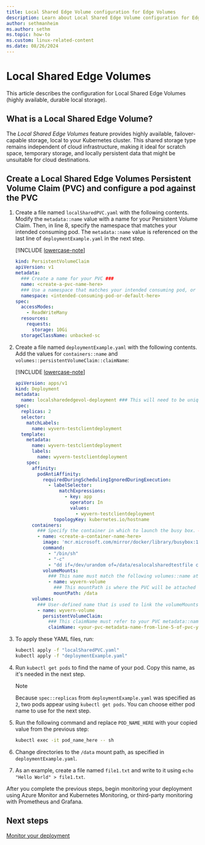 ```yaml
---
title: Local Shared Edge Volume configuration for Edge Volumes
description: Learn about Local Shared Edge Volume configuration for Edge Volumes.
author: sethmanheim
ms.author: sethm
ms.topic: how-to
ms.custom: linux-related-content
ms.date: 08/26/2024
---
```


# Local Shared Edge Volumes

This article describes the configuration for Local Shared Edge Volumes (highly available, durable local storage).

## What is a Local Shared Edge Volume?

The *Local Shared Edge Volumes* feature provides highly available, failover-capable storage, local to your Kubernetes cluster. This shared storage type remains independent of cloud infrastructure, making it ideal for scratch space, temporary storage, and locally persistent data that might be unsuitable for cloud destinations.

## Create a Local Shared Edge Volumes Persistent Volume Claim (PVC) and configure a pod against the PVC

1. Create a file named `localSharedPVC.yaml` with the following contents. Modify the `metadata::name` value with a name for your Persistent Volume Claim. Then, in line 8, specify the namespace that matches your intended consuming pod. The `metadata::name` value is referenced on the last line of `deploymentExample.yaml` in the next step.

   [!INCLUDE [lowercase-note](includes/lowercase-note.md)]

   ```yaml
   kind: PersistentVolumeClaim
   apiVersion: v1
   metadata:
     ### Create a name for your PVC ###
     name: <create-a-pvc-name-here>
     ### Use a namespace that matches your intended consuming pod, or "default" ###
     namespace: <intended-consuming-pod-or-default-here>
   spec:
     accessModes:
       - ReadWriteMany
     resources:
       requests:
         storage: 10Gi
     storageClassName: unbacked-sc
   ```

1. Create a file named `deploymentExample.yaml` with the following contents. Add the values for `containers::name` and `volumes::persistentVolumeClaim::claimName`:

   [!INCLUDE [lowercase-note](includes/lowercase-note.md)]

   ```yaml
   apiVersion: apps/v1
   kind: Deployment
   metadata:
     name: localsharededgevol-deployment ### This will need to be unique for every volume you choose to create
   spec:
     replicas: 2
     selector:
       matchLabels:
         name: wyvern-testclientdeployment
     template:
       metadata:
         name: wyvern-testclientdeployment
         labels:
           name: wyvern-testclientdeployment
       spec:
         affinity:
           podAntiAffinity:
             requiredDuringSchedulingIgnoredDuringExecution:
               - labelSelector:
                   matchExpressions:
                     - key: app
                       operator: In
                       values:
                         - wyvern-testclientdeployment
                 topologyKey: kubernetes.io/hostname
         containers:
           ### Specify the container in which to launch the busy box. ###
           - name: <create-a-container-name-here>
             image: 'mcr.microsoft.com/mirror/docker/library/busybox:1.35'
             command:
               - "/bin/sh"
               - "-c"
               - "dd if=/dev/urandom of=/data/esalocalsharedtestfile count=16 bs=1M && while true; do ls /data &>/dev/null || break; sleep 1; done"
             volumeMounts:
               ### This name must match the following volumes::name attribute ###
               - name: wyvern-volume
                 ### This mountPath is where the PVC will be attached to the pod's filesystem ###
                 mountPath: /data
         volumes:
           ### User-defined name that is used to link the volumeMounts. This name must match volumeMounts::name as previously specified. ###
           - name: wyvern-volume
             persistentVolumeClaim:
               ### This claimName must refer to your PVC metadata::name from lsevPVC.yaml.
               claimName: <your-pvc-metadata-name-from-line-5-of-pvc-yaml>
   ```

1. To apply these YAML files, run:

   ```bash
   kubectl apply -f "localSharedPVC.yaml"
   kubectl apply -f "deploymentExample.yaml"
   ```

1. Run `kubectl get pods` to find the name of your pod. Copy this name, as it's needed in the next step.

   > [!NOTE]
   > Because `spec::replicas` from `deploymentExample.yaml` was specified as `2`, two pods appear using `kubectl get pods`. You can choose either pod name to use for the next step.

1. Run the following command and replace `POD_NAME_HERE` with your copied value from the previous step:

   ```bash
   kubectl exec -it pod_name_here -- sh
   ```

1. Change directories to the `/data` mount path, as specified in `deploymentExample.yaml`.

1. As an example, create a file named `file1.txt` and write to it using `echo "Hello World" > file1.txt`.

After you complete the previous steps, begin monitoring your deployment using Azure Monitor and Kubernetes Monitoring, or third-party monitoring with Prometheus and Grafana.

## Next steps

[Monitor your deployment](monitor-deployment-edge-volumes.md)
